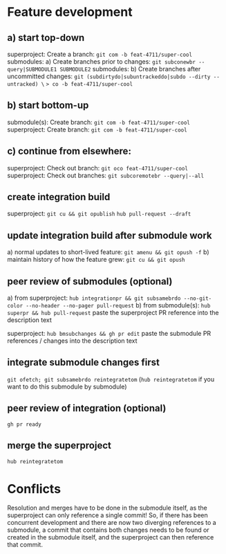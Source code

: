 # Feature development
## a) start top-down
superproject: Create a branch: `git com -b feat-4711/super-cool`
submodules: a) Create branches prior to changes:
	       `git subconewbr --query|SUBMODULE1 SUBMODULE2`
submodules: b) Create branches after uncommitted changes:
	       `git (subdirtydo|subuntrackeddo|subdo --dirty --untracked) \`
	       `> co -b feat-4711/super-cool`
## b) start bottom-up
submodule(s): Create branch: `git com -b feat-4711/super-cool`
superproject: Create branch: `git com -b feat-4711/super-cool`
## c) continue from elsewhere:
superproject: Check out branch:   `git oco feat-4711/super-cool`
superproject: Check out branches: `git subcoremotebr --query|--all`

## create integration build
superproject: `git cu && git opublish`
`hub pull-request --draft`

## update integration build after submodule work
a) normal updates to short-lived feature: `git amenu && git opush -f`
b) maintain history of how the feature grew: `git cu && git opush`

## peer review of submodules (optional)
a) from superproject: `hub integrationpr && git subsamebrdo --no-git-color --no-header --no-pager pull-request`
b) from submodule(s): `hub superpr && hub pull-request`
paste the superproject PR reference into the description text

superproject: `hub bmsubchanges && gh pr edit`
paste the submodule PR references / changes into the description text

## integrate submodule changes first
`git ofetch; git subsamebrdo reintegratetom` (`hub reintegratetom` if you want to do this submodule by submodule)

## peer review of integration (optional)
`gh pr ready`

## merge the superproject
`hub reintegratetom`

# Conflicts
Resolution and merges have to be done in the submodule itself, as the
superproject can only reference a single commit! So, if there has been
concurrent development and there are now two diverging references to a
submodule, a commit that contains both changes needs to be found or created in
the submodule itself, and the superproject can then reference that commit.
